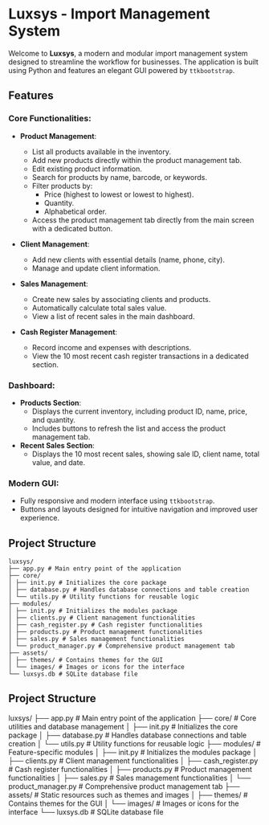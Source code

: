 # Luxsys - Import Management System

Welcome to **Luxsys**, a modern and modular import management system designed to streamline the workflow for businesses. The application is built using Python and features an elegant GUI powered by `ttkbootstrap`.

## Features

### Core Functionalities:
- **Product Management**:
  - List all products available in the inventory.
  - Add new products directly within the product management tab.
  - Edit existing product information.
  - Search for products by name, barcode, or keywords.
  - Filter products by:
    - Price (highest to lowest or lowest to highest).
    - Quantity.
    - Alphabetical order.
  - Access the product management tab directly from the main screen with a dedicated button.

- **Client Management**:
  - Add new clients with essential details (name, phone, city).
  - Manage and update client information.

- **Sales Management**:
  - Create new sales by associating clients and products.
  - Automatically calculate total sales value.
  - View a list of recent sales in the main dashboard.

- **Cash Register Management**:
  - Record income and expenses with descriptions.
  - View the 10 most recent cash register transactions in a dedicated section.

### Dashboard:
- **Products Section**:
  - Displays the current inventory, including product ID, name, price, and quantity.
  - Includes buttons to refresh the list and access the product management tab.
- **Recent Sales Section**:
  - Displays the 10 most recent sales, showing sale ID, client name, total value, and date.

### Modern GUI:
- Fully responsive and modern interface using `ttkbootstrap`.
- Buttons and layouts designed for intuitive navigation and improved user experience.



## Project Structure
```
luxsys/ 
├── app.py # Main entry point of the application 
├── core/ 
│ ├── init.py # Initializes the core package 
│ ├── database.py # Handles database connections and table creation 
│ └── utils.py # Utility functions for reusable logic 
├── modules/ 
│ ├── init.py # Initializes the modules package 
│ ├── clients.py # Client management functionalities 
│ ├── cash_register.py # Cash register functionalities 
│ ├── products.py # Product management functionalities 
│ ├── sales.py # Sales management functionalities 
│ └── product_manager.py # Comprehensive product management tab 
├── assets/ 
│ ├── themes/ # Contains themes for the GUI 
│ └── images/ # Images or icons for the interface 
└── luxsys.db # SQLite database file
```

## Project Structure

luxsys/ ├── app.py # Main entry point of the application ├── core/ # Core utilities and database management │ ├── init.py # Initializes the core package │ ├── database.py # Handles database connections and table creation │ └── utils.py # Utility functions for reusable logic ├── modules/ # Feature-specific modules │ ├── init.py # Initializes the modules package │ ├── clients.py # Client management functionalities │ ├── cash_register.py # Cash register functionalities │ ├── products.py # Product management functionalities │ ├── sales.py # Sales management functionalities │ └── product_manager.py # Comprehensive product management tab ├── assets/ # Static resources such as themes and images │ ├── themes/ # Contains themes for the GUI │ └── images/ # Images or icons for the interface └── luxsys.db # SQLite database file


